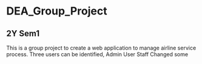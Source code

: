 # DEA_Group_Project
## 2Y Sem1
This is a group project to create a web application to manage airline service process.
Three users can be identified,
Admin
User
Staff
Changed some
